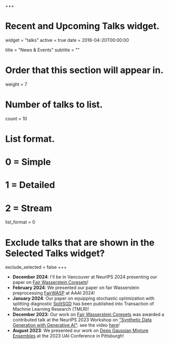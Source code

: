 +++
# Recent and Upcoming Talks widget.
widget = "talks"
active = true
date = 2016-04-20T00:00:00

title = "News & Events"
subtitle = ""

# Order that this section will appear in.
weight = 7

# Number of talks to list.
count = 10

# List format.
#   0 = Simple
#   1 = Detailed
#   2 = Stream
list_format = 0

# Exclude talks that are shown in the Selected Talks widget?
exclude_selected = false
+++
* <b>December 2024</b>: I'll be in Vancouver at NeurIPS 2024 presenting our paper on [Fair Wasserstein Coresets](https://arxiv.org/abs/2311.05436)!
* <b>February 2024</b>: We presented our paper on fair Wasserstein preprocessing [FairWASP](https://arxiv.org/abs/2311.00109) at AAAI 2024!
* <b>January 2024</b>: Our paper on equipping stochastic optimization with splitting diagnostic [SplitSGD](https://openreview.net/forum?id=3PbxuMNQkp) has been published into Transaction of Machine Learning Research (TMLR)!
* <b>December 2023</b>: Our work on [Fair Wasserstein Coresets](https://arxiv.org/abs/2311.05436) was awarded a contributed talk at the NeurIPS 2023 Workshop on ["Synthetic Data Generation with Generative AI"](https://neurips.cc/virtual/2023/workshop/66540): see the video [here](https://neurips.cc/virtual/2023/82245)!
* <b>August 2023</b>: We presented our work on [Deep Gaussian Mixture Ensembles](https://proceedings.mlr.press/v216/el-laham23a/el-laham23a.pdf) at the 2023 UAI Conference in Pittsburgh!

